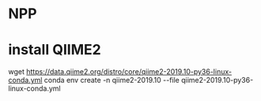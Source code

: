 # NPP


# install QIIME2

wget https://data.qiime2.org/distro/core/qiime2-2019.10-py36-linux-conda.yml
conda env create -n qiime2-2019.10 --file qiime2-2019.10-py36-linux-conda.yml

# 
